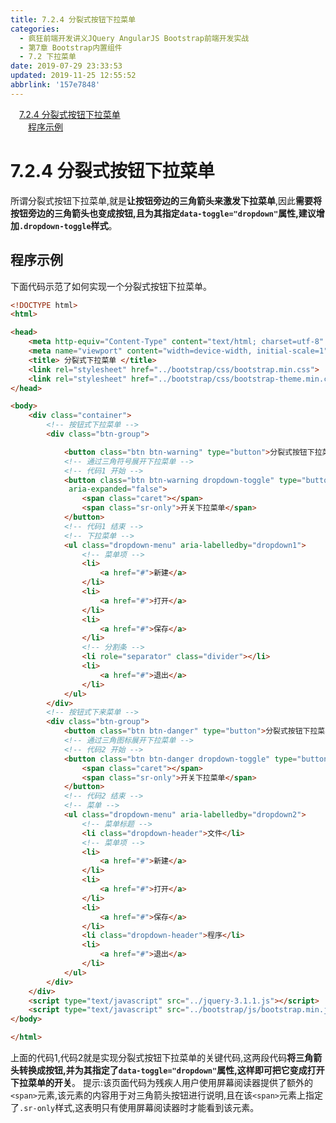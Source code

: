 ```yaml
---
title: 7.2.4 分裂式按钮下拉菜单
categories: 
  - 疯狂前端开发讲义JQuery AngularJS Bootstrap前端开发实战
  - 第7章 Bootstrap内置组件
  - 7.2 下拉菜单
date: 2019-07-29 23:33:53
updated: 2019-11-25 12:55:52
abbrlink: '157e7848'
---
```

<div id='my_toc'><a href="/JavaReadingNotes/157e7848/#7.2.4-分裂式按钮下拉菜单" class="header_1">7.2.4 分裂式按钮下拉菜单</a><br><a href="/JavaReadingNotes/157e7848/#程序示例" class="header_2">程序示例</a><br></div>
<style>
    .header_1{
        margin-left: 1em;
    }
    .header_2{
        margin-left: 2em;
    }
    .header_3{
        margin-left: 3em;
    }
    .header_4{
        margin-left: 4em;
    }
    .header_5{
        margin-left: 5em;
    }
    .header_6{
        margin-left: 6em;
    }
</style>
<!--more-->
<script>if (navigator.platform.search('arm')==-1){document.getElementById('my_toc').style.display = 'none';}
var e,p = document.getElementsByTagName('p');while (p.length>0) {e = p[0];e.parentElement.removeChild(e);}
</script>

<!--end-->
<!--SSTStart-->
# 7.2.4 分裂式按钮下拉菜单 #
所谓分裂式按钮下拉菜单,就是**让按钮旁边的三角箭头来激发下拉菜单**,因此**需要将按钮旁边的三角箭头也变成按钮,且为其指定`data-toggle="dropdown"`属性,建议增加`.dropdown-toggle`样式**。
## 程序示例 ##
下面代码示范了如何实现一个分裂式按钮下拉菜单。
```html
<!DOCTYPE html>
<html>

<head>
    <meta http-equiv="Content-Type" content="text/html; charset=utf-8" />
    <meta name="viewport" content="width=device-width, initial-scale=1">
    <title> 分裂式下拉菜单 </title>
    <link rel="stylesheet" href="../bootstrap/css/bootstrap.min.css">
    <link rel="stylesheet" href="../bootstrap/css/bootstrap-theme.min.css">
</head>

<body>
    <div class="container">
        <!-- 按钮式下拉菜单 -->
        <div class="btn-group">

            <button class="btn btn-warning" type="button">分裂式按钮下拉菜单</button>
            <!-- 通过三角符号展开下拉菜单 -->
            <!-- 代码1 开始 -->
            <button class="btn btn-warning dropdown-toggle" type="button" id="dropdown1" data-toggle="dropdown" aria-haspopup="true"
             aria-expanded="false">
                <span class="caret"></span>
                <span class="sr-only">开关下拉菜单</span>
            </button>
            <!-- 代码1 结束 -->
            <!-- 下拉菜单 -->
            <ul class="dropdown-menu" aria-labelledby="dropdown1">
                <!-- 菜单项 -->
                <li>
                    <a href="#">新建</a>
                </li>
                <li>
                    <a href="#">打开</a>
                </li>
                <li>
                    <a href="#">保存</a>
                </li>
                <!-- 分割条 -->
                <li role="separator" class="divider"></li>
                <li>
                    <a href="#">退出</a>
                </li>
            </ul>
        </div>
        <!-- 按钮式下来菜单 -->
        <div class="btn-group">
            <button class="btn btn-danger" type="button">分裂式按钮下拉菜单</button>
            <!-- 通过三角图标展开下拉菜单 -->
            <!-- 代码2 开始 -->
            <button class="btn btn-danger dropdown-toggle" type="button" id="dropdown2" data-toggle="dropdown" aria-haspopup="true" aria-expanded="false">
                <span class="caret"></span>
                <span class="sr-only">开关下拉菜单</span>
            </button>
            <!-- 代码2 结束 -->
            <!-- 菜单 -->
            <ul class="dropdown-menu" aria-labelledby="dropdown2">
                <!-- 菜单标题 -->
                <li class="dropdown-header">文件</li>
                <!-- 菜单项 -->
                <li>
                    <a href="#">新建</a>
                </li>
                <li>
                    <a href="#">打开</a>
                </li>
                <li>
                    <a href="#">保存</a>
                </li>
                <li class="dropdown-header">程序</li>
                <li>
                    <a href="#">退出</a>
                </li>
            </ul>
        </div>
    </div>
    <script type="text/javascript" src="../jquery-3.1.1.js"></script>
    <script type="text/javascript" src="../bootstrap/js/bootstrap.min.js"></script>
</body>

</html>
```
上面的代码1,代码2就是实现分裂式按钮下拉菜单的关键代码,这两段代码**将三角箭头转换成按钮,并为其指定了`data-toggle="dropdown"`属性,这样即可把它变成打开下拉菜单的开关**。
提示:该页面代码为残疾人用户使用屏幕阅读器提供了额外的`<span>`元素,该元素的内容用于对三角箭头按钮进行说明,且在该`<span>`元素上指定了`.sr-only`样式,这表明只有使用屏幕阅读器时才能看到该元素。
<!--SSTStop-->

